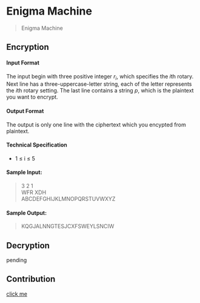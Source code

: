 # **Enigma Machine**

>Enigma Machine

## Encryption

#### Input Format
The input begin with three positive integer $r_i$, which specifies the $i$th rotary. Next line has a three-uppercase-letter string, each of the letter represents the $i$th rotary setting. The last line contains a string $p$, which is the plaintext you want to encrypt.

#### Output Format
The output is only one line with the ciphertext which you encypted from plaintext.

#### Technical Specification
- 1  ≤ i ≤ 5

#### Sample Input:
> 3 2 1  
> WFR XDH  
> ABCDEFGHIJKLMNOPQRSTUVWXYZ

#### Sample Output:
>KQGJALNNGTESJCXFSWEYLSNCIW

## Decryption
pending

## Contribution
[click me](https://hackmd.io/@zg9RmrK1SoeV3uORWpfXKA/HJkI0QeuH)
